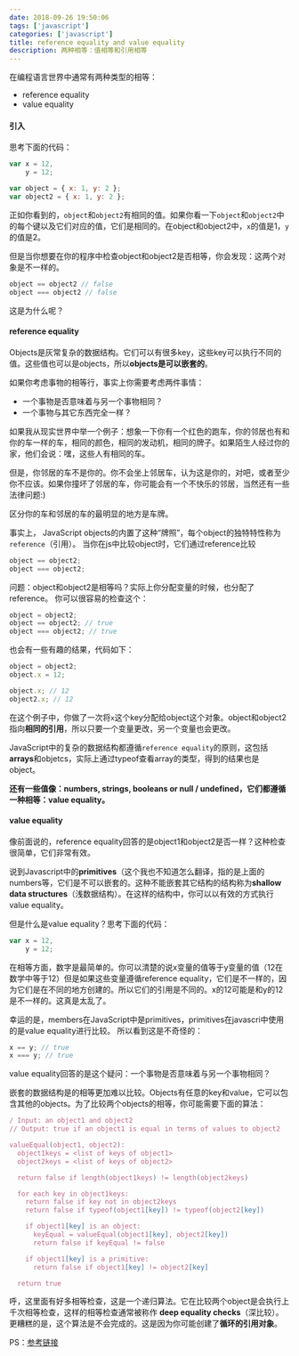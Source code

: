 ```yaml
---
date: 2018-09-26 19:50:06
tags: ['javascript']
categories: ['javascript']
title: reference equality and value equality
description: 两种相等：值相等和引用相等
---
```


在编程语言世界中通常有两种类型的相等：
* reference equality
* value equality

#### 引入

思考下面的代码：
```javascript
var x = 12,
    y = 12;

var object = { x: 1, y: 2 };
var object2 = { x: 1, y: 2 };
```

正如你看到的，`object`和`object2`有相同的值。如果你看一下`object`和`object2`中的每个键以及它们对应的值，它们是相同的。在object和object2中，`x`的值是1，`y`的值是2。

但是当你想要在你的程序中检查object和object2是否相等，你会发现：这两个对象是不一样的。
```javascript
object == object2 // false
object === object2 // false
```

这是为什么呢？

#### reference equality
Objects是灰常复杂的数据结构。它们可以有很多key，这些key可以执行不同的值。这些值也可以是objects，所以**objects是可以嵌套的**。

如果你考虑事物的相等行，事实上你需要考虑两件事情：
* 一个事物是否意味着与另一个事物相同？
* 一个事物与其它东西完全一样？

如果我从现实世界中举一个例子：想象一下你有一个红色的跑车，你的邻居也有和你的车一样的车，相同的颜色，相同的发动机，相同的牌子。如果陌生人经过你的家，他们会说：嘿，这些人有相同的车。

但是，你邻居的车不是你的。你不会坐上邻居车，认为这是你的，对吧，或者至少你不应该。如果你撞坏了邻居的车，你可能会有一个不快乐的邻居，当然还有一些法律问题:)

区分你的车和邻居的车的最明显的地方是车牌。

事实上， JavaScript objects的内置了这种“牌照”，每个object的独特特性称为`reference`（引用）。
当你在js中比较object时，它们通过reference比较
```javascript
object == object2;
object === object2;
```

问题：object和object2是相等吗？实际上你分配变量的时候，也分配了reference。
你可以很容易的检查这个：
```javascript
object = object2;
object == object2; // true
object === object2; // true
```

也会有一些有趣的结果，代码如下：
```javascript
object = object2;
object.x = 12;

object.x; // 12
object2.x; // 12
```
在这个例子中，你做了一次将`x`这个key分配给object这个对象。object和object2指向**相同的引用**，所以只要一个变量更改，另一个变量也会更改。

JavaScript中的复杂的数据结构都遵循`reference equality`的原则，这包括**arrays**和objetcs，实际上通过typeof查看array的类型，得到的结果也是object。

**还有一些值像：numbers, strings, booleans or null / undefined，它们都遵循一种相等：value equality。**

#### value equality
像前面说的，reference equality回答的是object1和object2是否一样？这种检查很简单，它们非常有效。

说到Javascript中的**primitives**（这个我也不知道怎么翻译，指的是上面的numbers等，它们是不可以嵌套的。这种不能嵌套其它结构的结构称为**shallow data structures**（浅数据结构）。在这样的结构中，你可以以有效的方式执行value equality。

但是什么是value equality？思考下面的代码：
```javascript
var x = 12,
    y = 12;
```
在相等方面，数字是最简单的。你可以清楚的说x变量的值等于y变量的值（12在数学中等于12）但是如果这些变量遵循reference equality，它们是不一样的，因为它们是在不同的地方创建的。所以它们的引用是不同的。x的12可能是和y的12是不一样的。这真是太乱了。

幸运的是，members在JavaScript中是primitives，primitives在javascri中使用的是value equality进行比较。
所以看到这是不奇怪的：
```javascript
x == y; // true
x === y; // true
```
value equality回答的是这个疑问：一个事物是否意味着与另一个事物相同？

嵌套的数据结构是的相等更加难以比较。Objects有任意的key和value，它可以包含其他的objects。为了比较两个objects的相等，你可能需要下面的算法：
```javascript
/ Input: an object1 and object2
// Output: true if an object1 is equal in terms of values to object2

valueEqual(object1, object2):
  object1keys = <list of keys of object1>
  object2keys = <list of keys of object2>

  return false if length(object1keys) != length(object2keys)

  for each key in object1keys:
    return false if key not in object2keys
    return false if typeof(object1[key]) != typeof(object2[key])

    if object1[key] is an object:
      keyEqual = valueEqual(object1[key], object2[key])
      return false if keyEqual != false

    if object1[key] is a primitive:
      return false if object1[key] != object2[key]

  return true
```

呼，这里面有好多相等检查，这是一个递归算法。它在比较两个object是会执行上千次相等检查，这样的相等检查通常被称作 **deep equality checks**（深比较）。
更糟糕的是，这个算法是不会完成的。这是因为你可能创建了**循环的引用对象**。

PS：[参考链接](http://reactkungfu.com/2015/08/pros-and-cons-of-using-immutability-with-react-js/)





